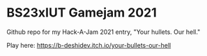 # BS23xIUT Gamejam 2021
 Github repo for my Hack-A-Jam 2021 entry, "Your hullets. Our hell."
 
Play here:
https://b-deshidev.itch.io/your-bullets-our-hell
